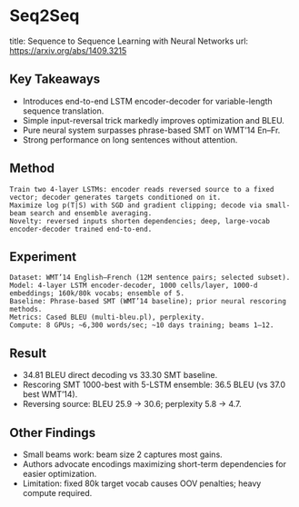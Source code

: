 # Seq2Seq
title: Sequence to Sequence Learning with Neural Networks
url: https://arxiv.org/abs/1409.3215

## Key Takeaways
- Introduces end-to-end LSTM encoder-decoder for variable-length sequence translation.
- Simple input-reversal trick markedly improves optimization and BLEU.
- Pure neural system surpasses phrase-based SMT on WMT’14 En–Fr.
- Strong performance on long sentences without attention.

## Method
```
Train two 4-layer LSTMs: encoder reads reversed source to a fixed vector; decoder generates targets conditioned on it.
Maximize log p(T|S) with SGD and gradient clipping; decode via small-beam search and ensemble averaging.
Novelty: reversed inputs shorten dependencies; deep, large-vocab encoder-decoder trained end-to-end.
```

## Experiment
```
Dataset: WMT’14 English–French (12M sentence pairs; selected subset).
Model: 4-layer LSTM encoder-decoder, 1000 cells/layer, 1000-d embeddings; 160k/80k vocabs; ensemble of 5.
Baseline: Phrase-based SMT (WMT’14 baseline); prior neural rescoring methods.
Metrics: Cased BLEU (multi-bleu.pl), perplexity.
Compute: 8 GPUs; ~6,300 words/sec; ~10 days training; beams 1–12.
```

## Result
- 34.81 BLEU direct decoding vs 33.30 SMT baseline.
- Rescoring SMT 1000-best with 5-LSTM ensemble: 36.5 BLEU (vs 37.0 best WMT’14).
- Reversing source: BLEU 25.9 → 30.6; perplexity 5.8 → 4.7.

## Other Findings
- Small beams work: beam size 2 captures most gains.
- Authors advocate encodings maximizing short-term dependencies for easier optimization.
- Limitation: fixed 80k target vocab causes OOV penalties; heavy compute required.